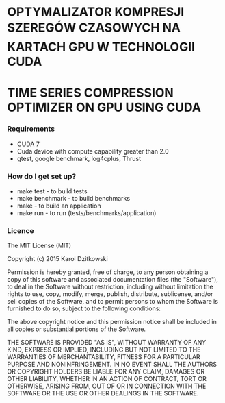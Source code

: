 # OPTYMALIZATOR KOMPRESJI SZEREGÓW CZASOWYCH NA KARTACH GPU W TECHNOLOGII CUDA #
# TIME SERIES COMPRESSION OPTIMIZER ON GPU USING CUDA #

### Requirements ###

* CUDA 7
* Cuda device with compute capability greater than 2.0
* gtest, google benchmark, log4cplus, Thrust

### How do I get set up? ###

* make test - to build tests
* make benchmark - to build benchmarks
* make - to build an application
* make run - to run (tests/benchmarks/application)

### Licence ###

The MIT License (MIT)

Copyright (c) 2015 Karol Dzitkowski

Permission is hereby granted, free of charge, to any person obtaining a copy of this software and associated documentation files (the "Software"), to deal in the Software without restriction, including without limitation the rights to use, copy, modify, merge, publish, distribute, sublicense, and/or sell copies of the Software, and to permit persons to whom the Software is furnished to do so, subject to the following conditions:

The above copyright notice and this permission notice shall be included in all copies or substantial portions of the Software.

THE SOFTWARE IS PROVIDED "AS IS", WITHOUT WARRANTY OF ANY KIND, EXPRESS OR IMPLIED, INCLUDING BUT NOT LIMITED TO THE WARRANTIES OF MERCHANTABILITY, FITNESS FOR A PARTICULAR PURPOSE AND NONINFRINGEMENT. IN NO EVENT SHALL THE AUTHORS OR COPYRIGHT HOLDERS BE LIABLE FOR ANY CLAIM, DAMAGES OR OTHER LIABILITY, WHETHER IN AN ACTION OF CONTRACT, TORT OR OTHERWISE, ARISING FROM, OUT OF OR IN CONNECTION WITH THE SOFTWARE OR THE USE OR OTHER DEALINGS IN THE SOFTWARE.